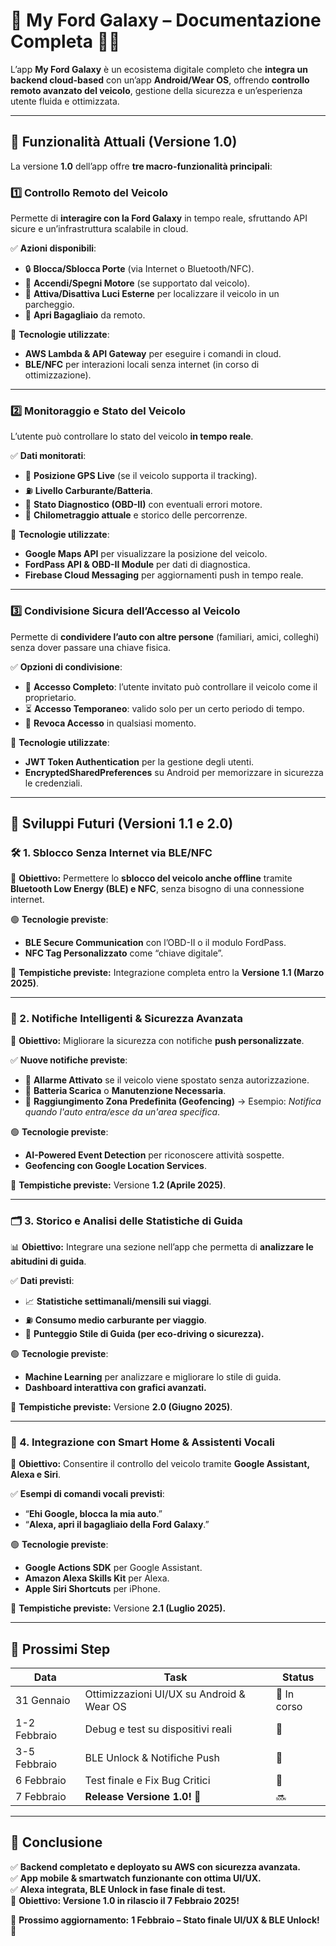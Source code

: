 # 📌 My Ford Galaxy – Documentazione Completa 🚗📡

L’app **My Ford Galaxy** è un ecosistema digitale completo che **integra un backend cloud-based** con un’app **Android/Wear OS**, offrendo **controllo remoto avanzato del veicolo**, gestione della sicurezza e un’esperienza utente fluida e ottimizzata.

---

## 🚀 Funzionalità Attuali (Versione 1.0)
La versione **1.0** dell’app offre **tre macro-funzionalità principali**:

### 1️⃣ Controllo Remoto del Veicolo
Permette di **interagire con la Ford Galaxy** in tempo reale, sfruttando API sicure e un’infrastruttura scalabile in cloud.

✅ **Azioni disponibili**:
- 🔒 **Blocca/Sblocca Porte** (via Internet o Bluetooth/NFC).
- 🚗 **Accendi/Spegni Motore** (se supportato dal veicolo).
- 🚦 **Attiva/Disattiva Luci Esterne** per localizzare il veicolo in un parcheggio.
- 📡 **Apri Bagagliaio** da remoto.

🎯 **Tecnologie utilizzate**:
- **AWS Lambda & API Gateway** per eseguire i comandi in cloud.
- **BLE/NFC** per interazioni locali senza internet (in corso di ottimizzazione).

---

### 2️⃣ Monitoraggio e Stato del Veicolo
L’utente può controllare lo stato del veicolo **in tempo reale**.

✅ **Dati monitorati**:
- 📍 **Posizione GPS Live** (se il veicolo supporta il tracking).
- ⛽ **Livello Carburante/Batteria**.
- 🔧 **Stato Diagnostico (OBD-II)** con eventuali errori motore.
- 🚗 **Chilometraggio attuale** e storico delle percorrenze.

🎯 **Tecnologie utilizzate**:
- **Google Maps API** per visualizzare la posizione del veicolo.
- **FordPass API & OBD-II Module** per dati di diagnostica.
- **Firebase Cloud Messaging** per aggiornamenti push in tempo reale.

---

### 3️⃣ Condivisione Sicura dell’Accesso al Veicolo
Permette di **condividere l’auto con altre persone** (familiari, amici, colleghi) senza dover passare una chiave fisica.

✅ **Opzioni di condivisione**:
- 👤 **Accesso Completo**: l’utente invitato può controllare il veicolo come il proprietario.
- ⏳ **Accesso Temporaneo**: valido solo per un certo periodo di tempo.
- 🔑 **Revoca Accesso** in qualsiasi momento.

🎯 **Tecnologie utilizzate**:
- **JWT Token Authentication** per la gestione degli utenti.
- **EncryptedSharedPreferences** su Android per memorizzare in sicurezza le credenziali.

---

## 🔮 Sviluppi Futuri (Versioni 1.1 e 2.0)

### 🛠️ 1. Sblocco Senza Internet via BLE/NFC
📡 **Obiettivo:** Permettere lo **sblocco del veicolo anche offline** tramite **Bluetooth Low Energy (BLE) e NFC**, senza bisogno di una connessione internet.

🟢 **Tecnologie previste**:
- **BLE Secure Communication** con l’OBD-II o il modulo FordPass.
- **NFC Tag Personalizzato** come “chiave digitale”.

📅 **Tempistiche previste:** Integrazione completa entro la **Versione 1.1 (Marzo 2025)**.

---

### 🔔 2. Notifiche Intelligenti & Sicurezza Avanzata
📡 **Obiettivo:** Migliorare la sicurezza con notifiche **push personalizzate**.

✅ **Nuove notifiche previste**:
- 🚨 **Allarme Attivato** se il veicolo viene spostato senza autorizzazione.
- 🔋 **Batteria Scarica** o **Manutenzione Necessaria**.
- 📌 **Raggiungimento Zona Predefinita (Geofencing)** → Esempio: *Notifica quando l'auto entra/esce da un'area specifica*.

🟢 **Tecnologie previste**:
- **AI-Powered Event Detection** per riconoscere attività sospette.
- **Geofencing con Google Location Services**.

📅 **Tempistiche previste:** Versione **1.2 (Aprile 2025)**.

---

### 🗂️ 3. Storico e Analisi delle Statistiche di Guida
📊 **Obiettivo:** Integrare una sezione nell’app che permetta di **analizzare le abitudini di guida**.

✅ **Dati previsti**:
- 📈 **Statistiche settimanali/mensili sui viaggi**.
- ⛽ **Consumo medio carburante per viaggio**.
- 🏅 **Punteggio Stile di Guida (per eco-driving o sicurezza).**

🟢 **Tecnologie previste**:
- **Machine Learning** per analizzare e migliorare lo stile di guida.
- **Dashboard interattiva con grafici avanzati.**

📅 **Tempistiche previste:** Versione **2.0 (Giugno 2025)**.

---

### 📡 4. Integrazione con Smart Home & Assistenti Vocali
🎤 **Obiettivo:** Consentire il controllo del veicolo tramite **Google Assistant, Alexa e Siri**.

✅ **Esempi di comandi vocali previsti**:
- “**Ehi Google, blocca la mia auto**.”
- “**Alexa, apri il bagagliaio della Ford Galaxy**.”

🟢 **Tecnologie previste**:
- **Google Actions SDK** per Google Assistant.
- **Amazon Alexa Skills Kit** per Alexa.
- **Apple Siri Shortcuts** per iPhone.

📅 **Tempistiche previste:** Versione **2.1 (Luglio 2025).**

---

## 📆 Prossimi Step
| **Data** | **Task** | **Status** |
|----------|---------|-----------|
| 31 Gennaio | Ottimizzazioni UI/UX su Android & Wear OS | 🔄 In corso |
| 1-2 Febbraio | Debug e test su dispositivi reali | 🚧 |
| 3-5 Febbraio | BLE Unlock & Notifiche Push | 🚧 |
| 6 Febbraio | Test finale e Fix Bug Critici | 🚧 |
| 7 Febbraio | **Release Versione 1.0!** 🚀 | 🔜 |

---

## 🎯 Conclusione
✅ **Backend completato e deployato su AWS con sicurezza avanzata.**  
✅ **App mobile & smartwatch funzionante con ottima UI/UX.**  
✅ **Alexa integrata, BLE Unlock in fase finale di test.**  
🚀 **Obiettivo: Versione 1.0 in rilascio il 7 Febbraio 2025!**  

📌 **Prossimo aggiornamento:** **1 Febbraio – Stato finale UI/UX & BLE Unlock! 🚀**  

